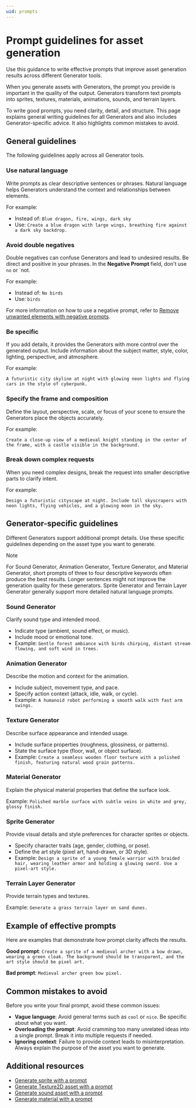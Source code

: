 ```yaml
---
uid: prompts
---
```


# Prompt guidelines for asset generation

Use this guidance to write effective prompts that improve asset generation results across different Generator tools.

When you generate assets with Generators, the prompt you provide is important in the quality of the output. Generators transform text prompts into sprites, textures, materials, animations, sounds, and terrain layers.

To write good prompts, you need clarity, detail, and structure. This page explains general writing guidelines for all Generators and also includes Generator-specific advice. It also highlights common mistakes to avoid.

## General guidelines

The following guidelines apply across all Generator tools.

### Use natural language

Write prompts as clear descriptive sentences or phrases. Natural language helps Generators understand the context and relationships between elements.

For example:

* Instead of: `Blue dragon, fire, wings, dark sky`
* Use: `Create a blue dragon with large wings, breathing fire against a dark sky backdrop.`

### Avoid double negatives

Double negatives can confuse Generators and lead to undesired results. Be direct and positive in your phrases. In the **Negative Prompt** field, don't use `no` or `not.

For example:

* Instead of: `No birds`
* Use: `birds`

For more information on how to use a negative prompt, refer to [Remove unwanted elements with negative prompts](xref:negative-prompt).

### Be specific

If you add details, it provides the Generators with more control over the generated output. Include information about the subject matter, style, color, lighting, perspective, and atmosphere.

For example:

`A futuristic city skyline at night with glowing neon lights and flying cars in the style of cyberpunk.`

### Specify the frame and composition

Define the layout, perspective, scale, or focus of your scene to ensure the Generators place the objects accurately.

For example:

`Create a close-up view of a medieval knight standing in the center of the frame, with a castle visible in the background.`

### Break down complex requests

When you need complex designs, break the request into smaller descriptive parts to clarify intent.

For example:

`Design a futuristic cityscape at night. Include tall skyscrapers with neon lights, flying vehicles, and a glowing moon in the sky.`

## Generator-specific guidelines

Different Generators support additional prompt details. Use these specific guidelines depending on the asset type you want to generate.

> [!NOTE]
> For Sound Generator, Animation Generator, Texture Generator, and Material Generator, short prompts of three to four descriptive keywords often produce the best results. Longer sentences might not improve the generation quality for these generators. Sprite Generator and Terrain Layer Generator generally support more detailed natural language prompts.

### Sound Generator

Clarify sound type and intended mood.

   * Indicate type (ambient, sound effect, or music).
   * Include mood or emotional tone.
   * Example: `Gentle forest ambiance with birds chirping, distant stream flowing, and soft wind in trees.`

### Animation Generator

Describe the motion and context for the animation.

   * Include subject, movement type, and pace.
   * Specify action context (attack, idle, walk, or cycle).
   * Example: `A humanoid robot performing a smooth walk with fast arm swings.`

### Texture Generator

Describe surface appearance and intended usage.

   * Include surface properties (roughness, glossiness, or patterns).
   * State the surface type (floor, wall, or object surface).
   * Example: `Create a seamless wooden floor texture with a polished finish, featuring natural wood grain patterns.`

### Material Generator

Explain the physical material properties that define the surface look.

Example: `Polished marble surface with subtle veins in white and grey, glossy finish.`

### Sprite Generator

Provide visual details and style preferences for character sprites or objects.

   * Specify character traits (age, gender, clothing, or pose).
   * Define the art style (pixel art, hand-drawn, or 3D style).
   * Example: `Design a sprite of a young female warrior with braided hair, wearing leather armor and holding a glowing sword. Use a pixel-art style.`

### Terrain Layer Generator

Provide terrain types and textures.

Example: `Generate a grass terrain layer on sand dunes.`

## Example of effective prompts

Here are examples that demonstrate how prompt clarity affects the results.

**Good prompt**: `Create a sprite of a medieval archer with a bow drawn, wearing a green cloak. The background should be transparent, and the art style should be pixel art.`

**Bad prompt**: `Medieval archer green bow pixel.`

## Common mistakes to avoid

Before you write your final prompt, avoid these common issues:

   * **Vague language**: Avoid general terms such as `cool` or `nice`. Be specific about what you want.
   * **Overloading the prompt**: Avoid cramming too many unrelated ideas into a single prompt. Break it into multiple requests if needed.
   * **Ignoring context**: Failure to provide context leads to misinterpretation. Always explain the purpose of the asset you want to generate.

## Additional resources

* [Generate sprite with a prompt](xref:generate-sprite)
* [Generate Texture2D asset with a prompt](xref:generate-texture2d)
* [Generate sound asset with a prompt](xref:sound-prompt)
* [Generate material with a prompt](xref:material-generate-prompt)